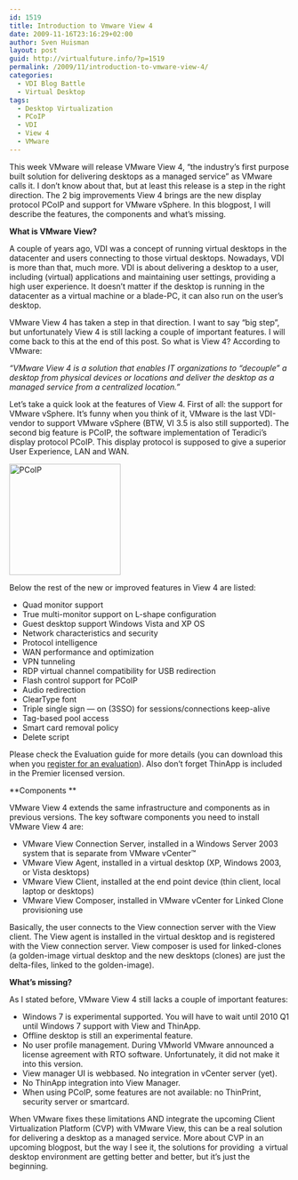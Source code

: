 ```yaml
---
id: 1519
title: Introduction to Vmware View 4
date: 2009-11-16T23:16:29+02:00
author: Sven Huisman
layout: post
guid: http://virtualfuture.info/?p=1519
permalink: /2009/11/introduction-to-vmware-view-4/
categories:
  - VDI Blog Battle
  - Virtual Desktop
tags:
  - Desktop Virtualization
  - PCoIP
  - VDI
  - View 4
  - VMware
---
```

This week VMware will release VMware View 4, “the industry’s first purpose built solution for delivering desktops as a managed service” as VMware calls it. I don’t know about that, but at least this release is a step in the right direction. The 2 big improvements View 4 brings are the new display protocol PCoIP and support for VMware vSphere. In this blogpost, I will describe the features, the components and what’s missing.<!--more-->

**What is VMware View?**

A couple of years ago, VDI was a concept of running virtual desktops in the datacenter and users connecting to those virtual desktops. Nowadays, VDI is more than that, much more. VDI is about delivering a desktop to a user, including (virtual) applications and maintaining user settings, providing a high user experience. It doesn’t matter if the desktop is running in the datacenter as a virtual machine or a blade-PC, it can also run on the user’s desktop.

VMware View 4 has taken a step in that direction. I want to say “big step”, but unfortunately View 4 is still lacking a couple of important features. I will come back to this at the end of this post. So what is View 4? According to VMware: 

_“VMware View 4 is a solution that enables IT organizations to “decouple” a desktop from physical devices or locations and deliver the desktop as a managed service from a centralized location.”_

Let’s take a quick look at the features of View 4. First of all: the support for VMware vSphere. It’s funny when you think of it, VMware is the last VDI-vendor to support VMware vSphere (BTW, VI 3.5 is also still supported). The second big feature is PCoIP, the software implementation of Teradici’s display protocol PCoIP. This display protocol is supposed to give a superior User Experience, LAN and WAN.

<img class="aligncenter size-thumbnail wp-image-1530" title="PCoIP" src="https://svenhuisman.com/wp-content/uploads/2009/11/PCoIP-200x200.png" alt="PCoIP" width="200" height="200" srcset="https://svenhuisman.com/wp-content/uploads/2009/11/PCoIP-200x200.png 200w, https://svenhuisman.com/wp-content/uploads/2009/11/PCoIP-250x250.png 250w, https://svenhuisman.com/wp-content/uploads/2009/11/PCoIP-75x75.png 75w" sizes="(max-width: 200px) 100vw, 200px" /> 

Below the rest of the new or improved features in View 4 are listed: 

  * Quad monitor support
  * True multi-monitor support on L-shape configuration
  * Guest desktop support Windows Vista and XP OS
  * Network characteristics and security
  * Protocol intelligence
  * WAN performance and optimization
  * VPN tunneling
  * RDP virtual channel compatibility for USB redirection
  * Flash control support for PCoIP
  * Audio redirection
  * ClearType font
  * Triple single sign — on (3SSO) for sessions/connections keep-alive
  * Tag-based pool access
  * Smart card removal policy
  * Delete script 

Please check the Evaluation guide for more details (you can download this when you <a title="Register for View 4" href="https://www.vmware.com/tryvmware/?p=view4&lp=1" target="_blank">register for an evaluation</a>). Also don’t forget ThinApp is included in the Premier licensed version.

**Components **

VMware View 4 extends the same infrastructure and components as in previous versions. The key software components you need to install VMware View 4 are:

  * VMware View Connection Server, installed in a Windows Server 2003 system that is separate from VMware vCenter™
  * VMware View Agent, installed in a virtual desktop (XP, Windows 2003, or Vista desktops)
  * VMware View Client, installed at the end point device (thin client, local laptop or desktops)
  * VMware View Composer, installed in VMware vCenter for Linked Clone provisioning use 

Basically, the user connects to the View connection server with the View client. The View agent is installed in the virtual desktop and is registered with the View connection server. View composer is used for linked-clones (a golden-image virtual desktop and the new desktops (clones) are just the delta-files, linked to the golden-image).

**What’s missing?**

As I stated before, VMware View 4 still lacks a couple of important features:

  * Windows 7 is experimental supported. You will have to wait until 2010 Q1 until Windows 7 support with View and ThinApp.
  * Offline desktop is still an experimental feature.
  * No user profile management. During VMworld VMware announced a license agreement with RTO software. Unfortunately, it did not make it into this version.
  * View manager UI is webbased. No integration in vCenter server (yet).
  * No ThinApp integration into View Manager.
  * When using PCoIP, some features are not available: no ThinPrint, security server or smartcard. 

When VMware fixes these limitations AND integrate the upcoming Client Virtualization Platform (CVP) with VMware View, this can be a real solution for delivering a desktop as a managed service. More about CVP in an upcoming blogpost, but the way I see it, the solutions for providing  a virtual desktop environment are getting better and better, but it’s just the beginning.
